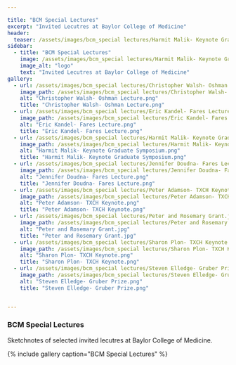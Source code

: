 ```yaml
---

title: "BCM Special Lectures"
excerpt: "Invited Lecutres at Baylor College of Medicine"
header:
  teaser: /assets/images/bcm_special lectures/Harmit Malik- Keynote Graduate Symposium.png
sidebar:
  - title: "BCM Special Lectures"
    image: /assets/images/bcm_special lectures/Harmit Malik- Keynote Graduate Symposium.png
    image_alt: "logo"
    text: "Invited Lecutres at Baylor College of Medicine"
gallery:
  - url: /assets/images/bcm_special lectures/Christopher Walsh- Oshman Lecture.png
    image_path: /assets/images/bcm_special lectures/Christopher Walsh- Oshman Lecture.png
    alt: "Christopher Walsh- Oshman Lecture.png"
    title: "Christopher Walsh- Oshman Lecture.png"
  - url: /assets/images/bcm_special lectures/Eric Kandel- Fares Lecture.png
    image_path: /assets/images/bcm_special lectures/Eric Kandel- Fares Lecture.png
    alt: "Eric Kandel- Fares Lecture.png"
    title: "Eric Kandel- Fares Lecture.png"
  - url: /assets/images/bcm_special lectures/Harmit Malik- Keynote Graduate Symposium.png
    image_path: /assets/images/bcm_special lectures/Harmit Malik- Keynote Graduate Symposium.png
    alt: "Harmit Malik- Keynote Graduate Symposium.png"
    title: "Harmit Malik- Keynote Graduate Symposium.png"
  - url: /assets/images/bcm_special lectures/Jennifer Doudna- Fares Lecture.png
    image_path: /assets/images/bcm_special lectures/Jennifer Doudna- Fares Lecture.png
    alt: "Jennifer Doudna- Fares Lecture.png"
    title: "Jennifer Doudna- Fares Lecture.png"
  - url: /assets/images/bcm_special lectures/Peter Adamson- TXCH Keynote.png
    image_path: /assets/images/bcm_special lectures/Peter Adamson- TXCH Keynote.png
    alt: "Peter Adamson- TXCH Keynote.png"
    title: "Peter Adamson- TXCH Keynote.png"
  - url: /assets/images/bcm_special lectures/Peter and Rosemary Grant.jpg
    image_path: /assets/images/bcm_special lectures/Peter and Rosemary Grant.jpg
    alt: "Peter and Rosemary Grant.jpg"
    title: "Peter and Rosemary Grant.jpg"
  - url: /assets/images/bcm_special lectures/Sharon Plon- TXCH Keynote.png
    image_path: /assets/images/bcm_special lectures/Sharon Plon- TXCH Keynote.png
    alt: "Sharon Plon- TXCH Keynote.png"
    title: "Sharon Plon- TXCH Keynote.png"
  - url: /assets/images/bcm_special lectures/Steven Elledge- Gruber Prize.png
    image_path: /assets/images/bcm_special lectures/Steven Elledge- Gruber Prize.png
    alt: "Steven Elledge- Gruber Prize.png"
    title: "Steven Elledge- Gruber Prize.png"


---
```


### BCM Special Lectures

Sketchnotes of selected invited lecutres at Baylor College of Medicine.

{% include gallery caption="BCM Special Lectures" %}
